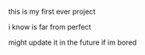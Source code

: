 this is my first ever project 

i know is far from perfect 

might update it in the future if im bored
